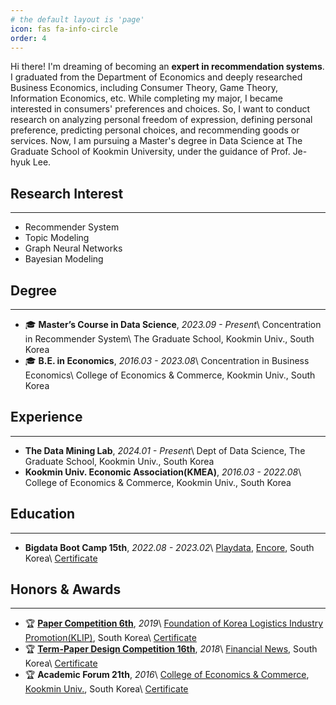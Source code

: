 ```yaml
---
# the default layout is 'page'
icon: fas fa-info-circle
order: 4
---
```


Hi there! I'm dreaming of becoming an **expert in recommendation systems**. I graduated from the Department of Economics and deeply researched Business Economics, including Consumer Theory, Game Theory, Information Economics, etc. While completing my major, I became interested in consumers' preferences and choices. So, I want to conduct research on analyzing personal freedom of expression, defining personal preference, predicting personal choices, and recommending goods or services. Now, I am pursuing a Master's degree in Data Science at The Graduate School of Kookmin University, under the guidance of Prof. Je-hyuk Lee.

## Research Interest
------
- Recommender System
- Topic Modeling
- Graph Neural Networks
- Bayesian Modeling

## Degree
------
- 🎓 **Master’s Course in Data Science**, *2023.09 - Present*\\
Concentration in Recommender System\\
The Graduate School, Kookmin Univ., South Korea
- 🎓 **B.E. in Economics**, *2016.03 - 2023.08*\\
Concentration in Business Economics\\
College of Economics & Commerce, Kookmin Univ., South Korea

## Experience
-----
- **The Data Mining Lab**, *2024.01 - Present*\\
Dept of Data Science, The Graduate School, Kookmin Univ., South Korea
- **Kookmin Univ. Economic Association(KMEA)**, *2016.03 - 2022.08*\\
College of Economics & Commerce, Kookmin Univ., South Korea

## Education
-----
- **Bigdata Boot Camp 15th**, *2022.08 - 2023.02*\\
[Playdata](https://playdata.io/), [Encore](https://www.en-core.com/), South Korea\\
[Certificate](https://drive.google.com/file/d/1UTcsno2MvuBFCY7hYENZAB8XnrceS6L6/view?usp=sharing)

## Honors & Awards
-----
- 🏆 [**Paper Competition 6th**](https://www.klip.or.kr/kha/contest_write.php?idx=416&startPage=0&part_idx=7&s_i=&s_o=&search_kind=&top_navi=1&sub_navi=12&part_idx=7), *2019*\\
[Foundation of Korea Logistics Industry Promotion(KLIP)](https://www.klip.or.kr/main/main.php), South Korea\\
[Certificate](https://drive.google.com/file/d/1s0dhY8u0o5k-bkdI08n7ootnjlKucwLW/view?usp=sharing)
- 🏆 [**Term-Paper Design Competition 16th**](http://fnnmice.com/bbs/board.php?bo_table=awards&wr_id=59), *2018*\\
[Financial News](https://www.fnnews.com/), South Korea\\
[Certificate](https://drive.google.com/file/d/1ypbWGPfqHldkMj2LNcfXLVXqh1T1emyf/view?usp=sharing)
- 🏆 **Academic Forum 21th**, *2016*\\
[College of Economics & Commerce](https://kyungsang.kookmin.ac.kr/), [Kookmin Univ.](https://www.kookmin.ac.kr/user/index.do), South Korea\\
[Certificate](https://drive.google.com/file/d/14kqwZX6XVTpuet5f1mIEaj4pgntmGR7M/view?usp=sharing)